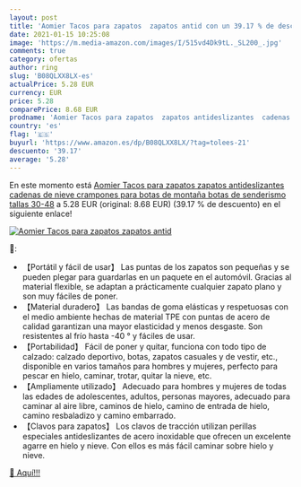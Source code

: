 ```yaml
---
layout: post
title: 'Aomier Tacos para zapatos  zapatos antid con un 39.17 % de descuento'
date: 2021-01-15 10:25:08
image: 'https://m.media-amazon.com/images/I/515vd4Dk9tL._SL200_.jpg'
comments: true
category: ofertas
author: ring
slug: 'B08QLXX8LX-es'
actualPrice: 5.28 EUR
currency: EUR
price: 5.28
comparePrice: 8.68 EUR
prodname: 'Aomier Tacos para zapatos  zapatos antideslizantes  cadenas de nieve  crampones para botas de montaña  botas de senderismo  tallas 30-48'
country: 'es'
flag: '🇪🇸'
buyurl: 'https://www.amazon.es/dp/B08QLXX8LX/?tag=tolees-21'
descuento: '39.17'
average: '5.28'
---
```


En este momento está [Aomier Tacos para zapatos  zapatos antideslizantes  cadenas de nieve  crampones para botas de montaña  botas de senderismo  tallas 30-48](https://www.amazon.es/dp/B08QLXX8LX/?tag=tolees-21) a 5.28 EUR (original: 8.68 EUR) (39.17 %  de descuento) en el siguiente enlace!

[![Aomier Tacos para zapatos  zapatos antid](https://m.media-amazon.com/images/I/515vd4Dk9tL._SL200_.jpg)](https://www.amazon.es/dp/B08QLXX8LX/?tag=tolees-21)

🔎:

- 【Portátil y fácil de usar】 Las puntas de los zapatos son pequeñas y se pueden plegar para guardarlas en un paquete en el automóvil. Gracias al material flexible, se adaptan a prácticamente cualquier zapato plano y son muy fáciles de poner.
- 【Material duradero】 Las bandas de goma elásticas y respetuosas con el medio ambiente hechas de material TPE con puntas de acero de calidad garantizan una mayor elasticidad y menos desgaste. Son resistentes al frío hasta -40 ° y fáciles de usar.
- 【Portabilidad】 Fácil de poner y quitar, funciona con todo tipo de calzado: calzado deportivo, botas, zapatos casuales y de vestir, etc., disponible en varios tamaños para hombres y mujeres, perfecto para pescar en hielo, caminar, trotar, quitar la nieve, etc.
- 【Ampliamente utilizado】 Adecuado para hombres y mujeres de todas las edades de adolescentes, adultos, personas mayores, adecuado para caminar al aire libre, caminos de hielo, camino de entrada de hielo, camino resbaladizo y camino embarrado.
- 【Clavos para zapatos】 Los clavos de tracción utilizan perillas especiales antideslizantes de acero inoxidable que ofrecen un excelente agarre en hielo y nieve. Con ellos es más fácil caminar sobre hielo y nieve.

[🛒 Aquí!!!](https://www.amazon.es/dp/B08QLXX8LX/?tag=tolees-21)
